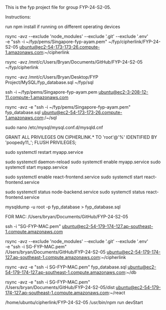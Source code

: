 This is the fyp project file for group FYP-24-S2-05.

Instructions:

run npm install if running on different operating devices

rsync -avz --exclude 'node_modules' --exclude '.git' --exclude '.env' \
-e "ssh -i ~/fyp/pems/Singapore-fyp-ayam.pem" ~/fyp/cipherlink/FYP-24-S2-05 ubuntu@ec2-54-173-173-26.compute-1.amazonaws.com:~/cipherlink

rsync -avz /mnt/c/Users/Bryan/Documents/GitHub/FYP-24-S2-05 ~/fyp/cipherlink

rsync -avz /mnt/c/Users/Bryan/Desktop/FYP Project/MySQL/fyp_database.sql ~/fyp/sql

ssh -i ~/fyp/pems/Singapore-fyp-ayam.pem ubuntu@ec2-3-208-12-11.compute-1.amazonaws.com

rsync -avz -e "ssh -i ~/fyp/pems/Singapore-fyp-ayam.pem" fyp_database.sql ubuntu@ec2-54-173-173-26.compute-1.amazonaws.com:/~/sql

sudo nano /etc/mysql/mysql.conf.d/mysqld.cnf

GRANT ALL PRIVILEGES ON CIPHERLINK.* TO 'root'@'%' IDENTIFIED BY 'poopedy11_';
FLUSH PRIVILEGES;

sudo systemctl restart myapp.service

sudo systemctl daemon-reload
sudo systemctl enable myapp.service
sudo systemctl start myapp.service

sudo systemctl enable react-frontend.service
sudo systemctl start react-frontend.service

sudo systemctl status node-backend.service
sudo systemctl status react-frontend.service

mysqldump -u root -p fyp_database > fyp_database.sql

FOR MAC:
/Users/bryan/Documents/GitHub/FYP-24-S2-05

ssh -i "SG-FYP-MAC.pem" ubuntu@ec2-54-179-174-127.ap-southeast-1.compute.amazonaws.com

rsync -avz --exclude 'node_modules' --exclude '.git' --exclude '.env' \
-e "ssh -i SG-FYP-MAC.pem" \
/Users/bryan/Documents/GitHub/FYP-24-S2-05 ubuntu@ec2-54-179-174-127.ap-southeast-1.compute.amazonaws.com:~/cipherlink

rsync -avz -e "ssh -i SG-FYP-MAC.pem"  fyp_database.sql ubuntu@ec2-54-179-174-127.ap-southeast-1.compute.amazonaws.com:~/db

rsync -avz -e "ssh -i SG-FYP-MAC.pem"  /Users/bryan/Documents/GitHub/FYP-24-S2-05/dist ubuntu@ec2-54-179-174-127.ap-southeast-1.compute.amazonaws.com:~/react


/home/ubuntu/cipherlink/FYP-24-S2-05
/usr/bin/npm run devStart